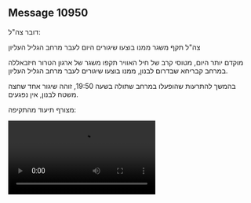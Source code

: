 ## Message 10950

דובר צה"ל:

צה"ל תקף משגר ממנו בוצעו שיגורים היום לעבר מרחב הגליל העליון

מוקדם יותר היום, מטוסי קרב של חיל האוויר תקפו משגר של ארגון הטרור חיזבאללה במרחב קבריחא שבדרום לבנון, ממנו בוצעו שיגורים לעבר מרחב הגליל העליון.

בהמשך להתרעות שהופעלו במרחב שתולה בשעה 19:50, זוהה שיגור אחד שחצה משטח לבנון, אין נפגעים.

מצורף תיעוד מהתקיפה:

![Video](10950/10950_media.mp4)
